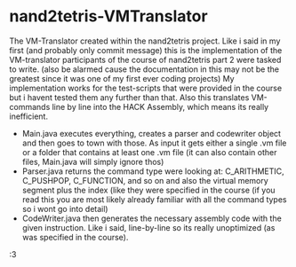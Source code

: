 # nand2tetris-VMTranslator
The VM-Translator created within the nand2tetris project.
Like i said in my first (and probably only commit message) this is the implementation of the VM-translator participants of the course of nand2tetris part 2 were tasked to write.
(also be alarmed cause the documentation in this may not be the greatest since it was one of my first ever coding projects)
My implementation works for the test-scripts that were provided in the course but i havent tested them any further than that. Also this translates VM-commands line by line into the HACK Assembly, which means its really inefficient.
- Main.java executes everything, creates a parser and codewriter object and then goes to town with those. As input it gets either a single .vm file or a folder that contains at least one .vm file (it can also contain other files, Main.java will simply ignore thos)
- Parser.java returns the command type were looking at: C_ARITHMETIC, C_PUSHPOP, C_FUNCTION, and so on and also the virtual memory segment plus the index (like they were specified in the course (if you read this you are most likely already familiar with all the command types so i wont go into detail)
- CodeWriter.java then generates the necessary assembly code with the given instruction. Like i said, line-by-line so its really unoptimized (as was specified in the course).

















:3
